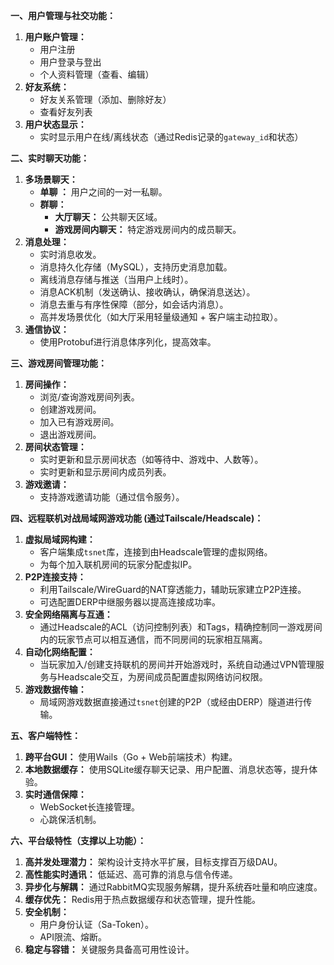 
**一、用户管理与社交功能：**

1.  **用户账户管理：**
    *   用户注册
    *   用户登录与登出
    *   个人资料管理（查看、编辑）
2.  **好友系统：**
    *   好友关系管理（添加、删除好友）
    *   查看好友列表
3.  **用户状态显示：**
    *   实时显示用户在线/离线状态（通过Redis记录的`gateway_id`和状态）

**二、实时聊天功能：**

1.  **多场景聊天：**
    *   **单聊 ：** 用户之间的一对一私聊。
    *   **群聊：**
        *   **大厅聊天：** 公共聊天区域。
        *   **游戏房间内聊天：** 特定游戏房间内的成员聊天。
2.  **消息处理：**
    *   实时消息收发。
    *   消息持久化存储（MySQL），支持历史消息加载。
    *   离线消息存储与推送（当用户上线时）。
    *   消息ACK机制（发送确认、接收确认，确保消息送达）。
    *   消息去重与有序性保障（部分，如会话内消息）。
    *   高并发场景优化（如大厅采用轻量级通知 + 客户端主动拉取）。
3.  **通信协议：**
    *   使用Protobuf进行消息体序列化，提高效率。

**三、游戏房间管理功能：**

1.  **房间操作：**
    *   浏览/查询游戏房间列表。
    *   创建游戏房间。
    *   加入已有游戏房间。
    *   退出游戏房间。
2.  **房间状态管理：**
    *   实时更新和显示房间状态（如等待中、游戏中、人数等）。
    *   实时更新和显示房间内成员列表。
3.  **游戏邀请：**
    *   支持游戏邀请功能（通过信令服务）。

**四、远程联机对战局域网游戏功能 (通过Tailscale/Headscale)：**

1.  **虚拟局域网构建：**
    *   客户端集成`tsnet`库，连接到由Headscale管理的虚拟网络。
    *   为每个加入联机房间的玩家分配虚拟IP。
2.  **P2P连接支持：**
    *   利用Tailscale/WireGuard的NAT穿透能力，辅助玩家建立P2P连接。
    *   可选配置DERP中继服务器以提高连接成功率。
3.  **安全网络隔离与互通：**
    *   通过Headscale的ACL（访问控制列表）和Tags，精确控制同一游戏房间内的玩家节点可以相互通信，而不同房间的玩家相互隔离。
4.  **自动化网络配置：**
    *   当玩家加入/创建支持联机的房间并开始游戏时，系统自动通过VPN管理服务与Headscale交互，为房间成员配置虚拟网络访问权限。
5.  **游戏数据传输：**
    *   局域网游戏数据直接通过`tsnet`创建的P2P（或经由DERP）隧道进行传输。

**五、客户端特性：**

1.  **跨平台GUI：** 使用Wails（Go + Web前端技术）构建。
2.  **本地数据缓存：** 使用SQLite缓存聊天记录、用户配置、消息状态等，提升体验。
3.  **实时通信保障：**
    *   WebSocket长连接管理。
    *   心跳保活机制。

**六、平台级特性（支撑以上功能）：**

1.  **高并发处理潜力：** 架构设计支持水平扩展，目标支撑百万级DAU。
2.  **高性能实时通讯：** 低延迟、高可靠的消息与信令传递。
3.  **异步化与解耦：** 通过RabbitMQ实现服务解耦，提升系统吞吐量和响应速度。
4.  **缓存优先：** Redis用于热点数据缓存和状态管理，提升性能。
5.  **安全机制：**
    *   用户身份认证（Sa-Token）。
    *   API限流、熔断。
6.  **稳定与容错：** 关键服务具备高可用性设计。
